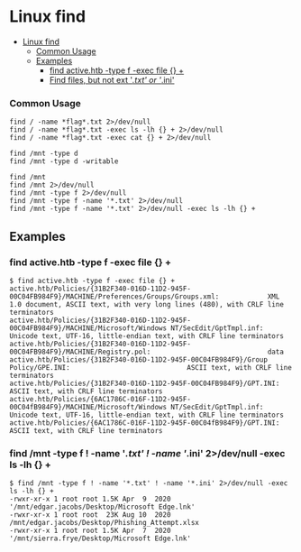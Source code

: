 # Linux find

- [Linux find](#linux-find)
    - [Common Usage](#common-usage)
    - [Examples](#examples)
        - [find active.htb -type f -exec file {} +](#find-activehtb--type-f--exec-file)
        - [Find files, but not ext '*.txt' or '*.ini'](#find-mnt--type-f---name-txt---name-ini-2devnull--exec-ls--lh)

### Common Usage
```
find / -name *flag*.txt 2>/dev/null
find / -name *flag*.txt -exec ls -lh {} + 2>/dev/null
find / -name *flag*.txt -exec cat {} + 2>/dev/null

find /mnt -type d
find /mnt -type d -writable

find /mnt
find /mnt 2>/dev/null
find /mnt -type f 2>/dev/null
find /mnt -type f -name '*.txt' 2>/dev/null
find /mnt -type f -name '*.txt' 2>/dev/null -exec ls -lh {} +
```

## Examples

### find active.htb -type f -exec file {} +
```
$ find active.htb -type f -exec file {} +
active.htb/Policies/{31B2F340-016D-11D2-945F-00C04FB984F9}/MACHINE/Preferences/Groups/Groups.xml:            XML 1.0 document, ASCII text, with very long lines (480), with CRLF line terminators
active.htb/Policies/{31B2F340-016D-11D2-945F-00C04FB984F9}/MACHINE/Microsoft/Windows NT/SecEdit/GptTmpl.inf: Unicode text, UTF-16, little-endian text, with CRLF line terminators
active.htb/Policies/{31B2F340-016D-11D2-945F-00C04FB984F9}/MACHINE/Registry.pol:                             data
active.htb/Policies/{31B2F340-016D-11D2-945F-00C04FB984F9}/Group Policy/GPE.INI:                             ASCII text, with CRLF line terminators
active.htb/Policies/{31B2F340-016D-11D2-945F-00C04FB984F9}/GPT.INI:                                          ASCII text, with CRLF line terminators
active.htb/Policies/{6AC1786C-016F-11D2-945F-00C04fB984F9}/MACHINE/Microsoft/Windows NT/SecEdit/GptTmpl.inf: Unicode text, UTF-16, little-endian text, with CRLF line terminators
active.htb/Policies/{6AC1786C-016F-11D2-945F-00C04fB984F9}/GPT.INI:                                          ASCII text, with CRLF line terminators
```

### find /mnt -type f ! -name '*.txt' ! -name '*.ini' 2>/dev/null -exec ls -lh {} +
```
$ find /mnt -type f ! -name '*.txt' ! -name '*.ini' 2>/dev/null -exec ls -lh {} +
-rwxr-xr-x 1 root root 1.5K Apr  9  2020 '/mnt/edgar.jacobs/Desktop/Microsoft Edge.lnk'
-rwxr-xr-x 1 root root  23K Aug 10  2020  /mnt/edgar.jacobs/Desktop/Phishing_Attempt.xlsx
-rwxr-xr-x 1 root root 1.5K Apr  7  2020 '/mnt/sierra.frye/Desktop/Microsoft Edge.lnk'
```